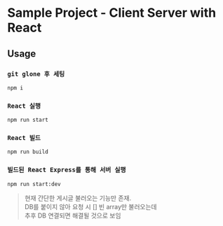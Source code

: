 # Sample Project - Client Server with React

## Usage

### `git glone 후 세팅`

```
npm i
```

### `React 실행`

```
npm run start
```

### `React 빌드`

```
npm run build
```

### `빌드된 React Express를 통해 서버 실행`

```
npm run start:dev
```

> 현재 간단한 게시글 불러오는 기능만 존재.   
> DB를 붙이지 않아 요청 시 [] 빈 array만 불러오는데   
> 추후 DB 연결되면 해결될 것으로 보임